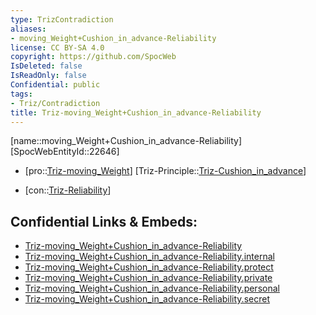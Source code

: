 ```yaml
---
type: TrizContradiction
aliases:
- moving_Weight+Cushion_in_advance-Reliability
license: CC BY-SA 4.0
copyright: https://github.com/SpocWeb
IsDeleted: false
IsReadOnly: false
Confidential: public
tags: 
- Triz/Contradiction
title: Triz-moving_Weight+Cushion_in_advance-Reliability
---
```

[name::moving_Weight+Cushion_in_advance-Reliability]
[SpocWebEntityId::22646]
+ [pro::[Triz-moving_Weight](tech/Triz/Parameter/Triz-moving_Weight.md)]
[Triz-Principle::[Triz-Cushion_in_advance](tech/Triz/Principle/Triz-Cushion_in_advance.md)]
- [con::[Triz-Reliability](tech/Triz/Parameter/Triz-Reliability.md)]



## Confidential Links & Embeds: 
- [Triz-moving_Weight+Cushion_in_advance-Reliability](../../../../_public/tech/Triz/Contradict/Triz-moving_Weight+Cushion_in_advance-Reliability.md) 
- [Triz-moving_Weight+Cushion_in_advance-Reliability.internal](../../../../_internal/tech/Triz/Contradict/Triz-moving_Weight+Cushion_in_advance-Reliability.internal.md) 
- [Triz-moving_Weight+Cushion_in_advance-Reliability.protect](../../../../_protect/tech/Triz/Contradict/Triz-moving_Weight+Cushion_in_advance-Reliability.protect.md) 
- [Triz-moving_Weight+Cushion_in_advance-Reliability.private](../../../../_private/tech/Triz/Contradict/Triz-moving_Weight+Cushion_in_advance-Reliability.private.md) 
- [Triz-moving_Weight+Cushion_in_advance-Reliability.personal](../../../../_personal/tech/Triz/Contradict/Triz-moving_Weight+Cushion_in_advance-Reliability.personal.md) 
- [Triz-moving_Weight+Cushion_in_advance-Reliability.secret](../../../../_secret/tech/Triz/Contradict/Triz-moving_Weight+Cushion_in_advance-Reliability.secret.md) 
